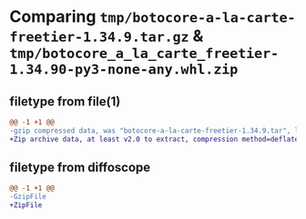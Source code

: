 # Comparing `tmp/botocore-a-la-carte-freetier-1.34.9.tar.gz` & `tmp/botocore_a_la_carte_freetier-1.34.90-py3-none-any.whl.zip`

## filetype from file(1)

```diff
@@ -1 +1 @@
-gzip compressed data, was "botocore-a-la-carte-freetier-1.34.9.tar", last modified: Thu Dec 28 01:06:48 2023, max compression
+Zip archive data, at least v2.0 to extract, compression method=deflate
```

## filetype from diffoscope

```diff
@@ -1 +1 @@
-GzipFile
+ZipFile
```

